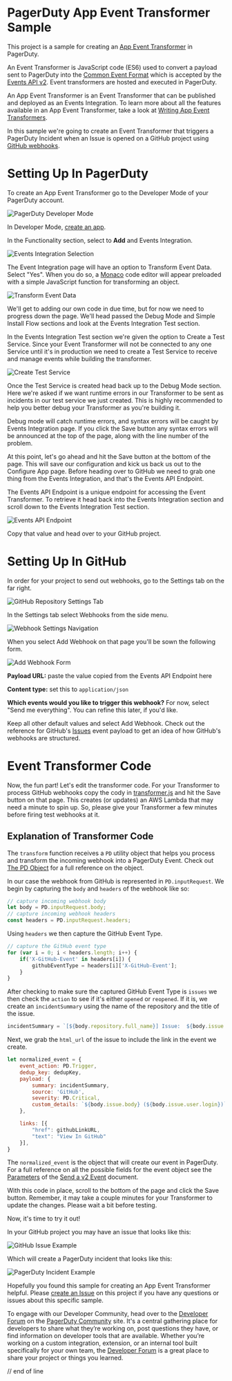 
# PagerDuty App Event Transformer Sample
This project is a sample for creating an [App Event Transformer](https://developer.pagerduty.com/docs/app-integration-development/app-event-transforms/) in PagerDuty.

An Event Transformer is JavaScript code (ES6) used to convert a payload sent to PagerDuty into the [Common Event Format](https://developer.pagerduty.com/docs/events-api-v2/overview/#pagerduty-common-event-format-pd-cef) which is accepted by the [Events API v2](https://developer.pagerduty.com/docs/events-api-v2/trigger-events/). Event transformers are hosted and executed in PagerDuty.

An App Event Transformer is an Event Transformer that can be published and deployed as an Events Integration. To learn more about all the features available in an App Event Transformer, take a look at [Writing App Event Transformers](https://developer.pagerduty.com/docs/app-integration-development/app-event-transforms/). 

In this sample we're going to create an Event Transformer that triggers a PagerDuty Incident when an Issue is opened on a GitHub project using [GitHub webhooks](https://developer.github.com/webhooks/). 

# Setting Up In PagerDuty
To create an App Event Transformer go to the Developer Mode of your PagerDuty account.

![PagerDuty Developer Mode](img/dev_mode.png)

In Developer Mode, [create an app](https://developer.pagerduty.com/docs/app-integration-development/register-an-app/).

In the Functionality section, select to **Add** and Events Integration.

![Events Integration Selection](img/events_integration.png)

The Event Integration page will have an option to Transform Event Data. Select "Yes". When you do so, a [Monaco](https://github.com/microsoft/monaco-editor) code editor will appear preloaded with a simple JavaScript function for transforming an object. 

![Transform Event Data](img/transformer-editor.png)

We'll get to adding our own code in due time, but for now we need to progress down the page. We'll head passed the Debug Mode and Simple Install Flow sections and look at the Events Integration Test section. 

In the Events Integration Test section we're given the option to Create a Test Service. Since your Event Transformer will not be connected to any one Service until it's in production we need to create a Test Service to receive and manage events while building the transformer.  

![Create Test Service](img/create-test-service.png)

Once the Test Service is created head back up to the Debug Mode section. Here we're asked if we want runtime errors in our Transformer to be sent as incidents in our test service we just created. This is highly recommended to help you better debug your Transformer as you're building it.

Debug mode will catch runtime errors, and syntax errors will be caught by Events Integration page. If you click the Save button any syntax errors will be announced at the top of the page, along with the line number of the problem.

At this point, let's go ahead and hit the Save button at the bottom of the page. This will save our configuration and kick us back us out to the Configure App page. Before heading over to GitHub we need to grab one thing from the Events Integration, and that's the Events API Endpoint.

The Events API Endpoint is a unique endpoint for accessing the Event Transformer. To retrieve it head back into the Events Integration section and scroll down to the Events Integration Test section.

![Events API Endpoint](img/events-api-endpoint.png)

Copy that value and head over to your GitHub project.

# Setting Up In GitHub
In order for your project to send out webhooks, go to the Settings tab on the far right.

![GitHub Repository Settings Tab](img/gh-settings.png)

In the Settings tab select Webhooks from the side menu.

![Webhook Settings Navigation](img/gh-settings-webhooks.png)

When you select Add Webhook on that page you'll be sown the following form. 

![Add Webhook Form](img/gh-webhook-add.png)

**Payload URL:** paste the value copied from the Events API Endpoint here

**Content type:** set this to `application/json`

**Which events would you like to trigger this webhook?**
For now, select "Send me everything". You can refine this later, if you'd like.

Keep all other default values and select Add Webhook. Check out the reference for GitHub's [Issues](https://developer.github.com/webhooks/event-payloads/#issues) event payload to get an idea of how GitHub's webhooks are structured.

# Event Transformer Code
Now, the fun part! Let's edit the transformer code. For your Transformer to process GitHub webhooks copy the cody in [transformer.js](transformer.js) and hit the Save button on that page. This creates (or updates) an AWS Lambda that may need a minute to spin up. So, please give your Transformer a few minutes before firing test webhooks at it. 

## Explanation of Transformer Code
The `transform` function receives a `PD` utility object that helps you process and transform the incoming webhook into a PagerDuty Event. Check out [The PD Object](https://developer.pagerduty.com/docs/app-integration-development/app-event-transforms/#the-pd-object) for a full reference on the object. 

In our case the webhook from GitHub is represented in `PD.inputRequest`. We begin by capturing the `body` and `headers` of the webhook like so:

```javascript
// capture incoming webhook body
let body = PD.inputRequest.body;
// capture incoming webhook headers
const headers = PD.inputRequest.headers;
```

Using `headers` we then capture the GitHub Event Type.

```javascript
// capture the GitHub event type
for (var i = 0; i < headers.length; i++) {
    if('X-GitHub-Event' in headers[i]) {
        githubEventType = headers[i]['X-GitHub-Event'];
    }
}
```

After checking to make sure the captured GitHub Event Type is `issues` we then check the `action` to see if it's either `opened` or `reopened`. If it is, we create an `incidentSummary` using the name of the repository and the title of the issue.

```javascript
incidentSummary = `[${body.repository.full_name}] Issue:  ${body.issue.title}`;
```
Next, we grab the `html_url` of the issue to include the link in the event we create.

```javascript
let normalized_event = {
    event_action: PD.Trigger,
    dedup_key: dedupKey,
    payload: {
        summary: incidentSummary,
        source: 'GitHub',
        severity: PD.Critical,
        custom_details: `${body.issue.body} (${body.issue.user.login})`
    },

    links: [{
        "href": githubLinkURL,
        "text": "View In GitHub"
    }],
}
```
The `normalized_event` is the object that will create our event in PagerDuty. For a full reference on all the possible fields for the event object see the [Parameters](https://developer.pagerduty.com/docs/events-api-v2/trigger-events/#parameters) of the [Send a v2 Event](https://developer.pagerduty.com/docs/events-api-v2/trigger-events/) document.

With this code in place, scroll to the bottom of the page and click the Save button. Remember, it may take a couple minutes for your Transformer to update the changes. Please wait a bit before testing. 

Now, it's time to try it out! 

In your GitHub project you may have an issue that looks like this:

![GitHub Issue Example](img/gh-issue-example.png)

Which will create a PagerDuty incident that looks like this:

![PagerDuty Incident Example](img/pd-incident-example.png)

Hopefully you found this sample for creating an App Event Transformer helpful. Please [create an Issue](https://github.com/PagerDuty-Samples/pagerduty-app-event-transformer-sample/issues/new/choose) on this project if you have any questions or issues about this specific sample. 

To engage with our Developer Community, head over to the [Developer Forum](https://community.pagerduty.com/forum/c/dev) on the [PagerDuty Community](https://community.pagerduty.com/) site. It's a central gathering place for developers to share what they’re working on, post questions they have, or find information on developer tools that are available. Whether you’re working on a custom integration, extension, or an internal tool built specifically for your own team, the [Developer Forum](https://community.pagerduty.com/forum/c/dev) is a great place to share your project or things you learned. 

// end of line
